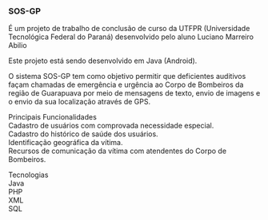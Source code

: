<h3><b>SOS-GP<br></h3></b>
  
É um projeto de trabalho de conclusão de curso da UTFPR (Universidade Tecnológica Federal do Paraná)
desenvolvido pelo aluno Luciano Marreiro Abilio


Este projeto está sendo desenvolvido em Java (Android).

O sistema SOS-GP tem como objetivo permitir que deficientes auditivos façam chamadas de emergência e urgência ao Corpo de Bombeiros da região de Guarapuava por meio de mensagens de texto, envio de imagens e o envio da sua localização através de GPS.

Principais Funcionalidades<br>
Cadastro de usuários com comprovada necessidade especial.<br>
Cadastro do histórico de saúde dos usuários.<br>
Identificação geográfica da vítima.<br>
Recursos de comunicação da vítima com atendentes do Corpo de Bombeiros.<br>

Tecnologias<br>
Java<br>
PHP<br>
XML<br>
SQL
